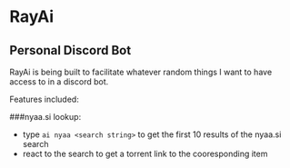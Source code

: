 # RayAi
## Personal Discord Bot

RayAi is being built to facilitate whatever random things I want to have access to in a discord bot.

Features included:

###nyaa.si lookup:
   - type ``ai nyaa <search string>`` to get the first 10 results of the nyaa.si search
   - react to the search to get a torrent link to the cooresponding item

